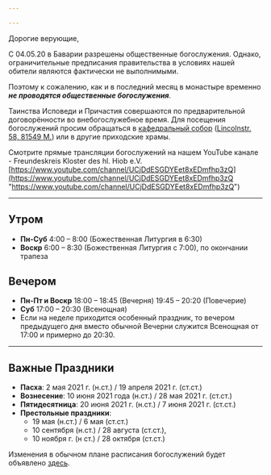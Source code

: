 ```yaml
---

---
```

Дорогие верующие,

С 04.05.20 в Баварии разрешены общественные богослужения.
Однако, ограничительные предписания правительства в условиях нашей обители являются фактически не выполнимыми.

Поэтому к сожалению, как и в последний месяц в монастыре временно **_не проводятся общественные богослужения_**.

Таинства Исповеди и Причастия совершаются по предварительной договорённости во внебогослужебное время.
Для посещения богослужений просим обращаться в [кафедральный собор](http://sobor.de/index.php?lang=ru) ([Lincolnstr. 58, 81549 M.](https://goo.gl/maps/mApnjYHUYHp29pNW8)) или в другие приходские храмы.

Смотрите прямые трансляции богослужений на нашем YouTube канале - Freundeskreis Kloster des hl. Hiob e.V.  
[https://www.youtube.com/channel/UCjDdESGDYEet8xEDmfhp3zQ](https://www.youtube.com/channel/UCjDdESGDYEet8xEDmfhp3zQ "https://www.youtube.com/channel/UCjDdESGDYEet8xEDmfhp3zQ")

<hr>

## Утром

* **Пн-Суб** 4:00 – 8:00 (Божественная Литургия в 6:30)
* **Воскр** 6:00 – 8:30 (Божественная Литургия с 7:00), по окончании трапеза

## Вечером

* **Пн-Пт и Воскр** 18:00 – 18:45 (Вечерня) 19:45 – 20:20 (Повечерие)
* **Суб** 17:00 – 20:30 (Всенощная)
* Если на неделе приходится особенный праздник, то вечером предыдущего дня вместо обычной Вечерни служится Всенощная от 17:00 и примерно до 20:30.

<hr>

## Важные Праздники

* **Пасха**: 2 мая 2021 г. (н.ст.) / 19 апреля 2021 г. (ст.ст.)
* **Вознесение**: 10 июня 2021 года (н.ст.) / 28 мая 2021 г. (ст.ст.)
* **Пятидесятница**: 20 июня 2021 г. (н.ст.) / 7 июня 2021 г. (ст.ст.)
* **Престольные праздники**:
  * 19 мая (н.ст.) / 6 мая (ст.ст.)
  * 10 сентября (н.ст.) / 28 августа (ст.ст.),
  * 10 ноября г. (н ст.) / 28 октября (ст.ст.)

Изменения в обычном плане расписания богослужений будет объявлено [здесь](https://www.hiobmon.org/ru/news/).
